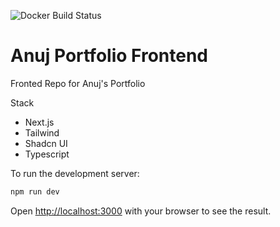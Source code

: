 ![Docker Build Status](https://github.com/codesark/anuj-portfolio-frontend/actions/workflows/docker-build-publish.yaml/badge.svg)

# Anuj Portfolio Frontend

Fronted Repo for Anuj's Portfolio

Stack
- Next.js
- Tailwind
- Shadcn UI
- Typescript

To run the development server:

```bash
npm run dev
```

Open [http://localhost:3000](http://localhost:3000) with your browser to see the result.

